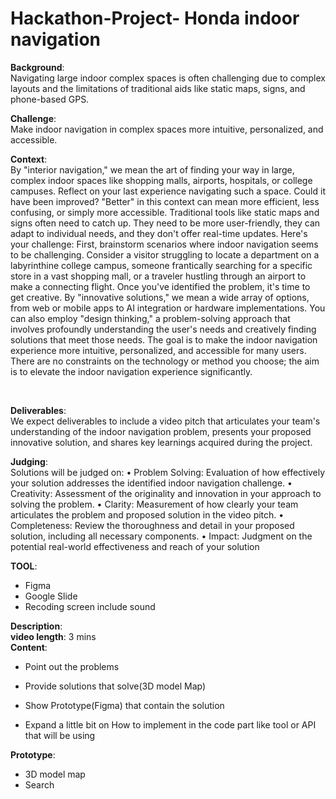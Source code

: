 # Hackathon-Project- Honda indoor navigation

**Background**: <br>
Navigating large indoor complex spaces is often challenging due to complex layouts and the limitations of traditional aids
like static maps, signs, and phone-based GPS.
<br>

**Challenge**: <br>
Make indoor navigation in complex spaces more intuitive, personalized, and accessible. 
<br>

**Context**: <br>
By "interior navigation," we mean the art of finding your way in large, complex indoor spaces like shopping malls, airports, hospitals, or college campuses. Reflect on your last experience navigating such a space. Could it have been improved? "Better" in this context can mean more efficient, less confusing, or simply more accessible.
Traditional tools like static maps and signs often need to catch up. They need to be more user-friendly, they can adapt to individual needs, and they don't offer real-time updates. Here's your challenge: First, brainstorm scenarios where indoor navigation seems to be challenging. Consider a visitor struggling to locate a department on a labyrinthine college campus, someone frantically searching for a specific store in a vast shopping mall, or a traveler hustling through an airport to make a connecting flight.
Once you've identified the problem, it's time to get creative. By "innovative solutions," we mean a wide array of options, from web or mobile apps to AI integration or hardware implementations. You can also employ "design thinking," a problem-solving approach that involves profoundly understanding the user's needs and creatively finding solutions that meet those needs. The goal is to make the indoor navigation experience more intuitive, personalized, and accessible for many users. There are no constraints on the technology or method you choose; the aim is to elevate the indoor navigation experience significantly.

<br>

**Deliverables**: <br>
We expect deliverables to include a video pitch that articulates your team's understanding of the indoor navigation problem,  presents your proposed innovative solution, and shares key learnings acquired during the project. 
<br>



**Judging**: <br>
Solutions will be judged on: 
• Problem Solving: Evaluation of how effectively your solution addresses the identified indoor navigation challenge.
• Creativity: Assessment of the originality and innovation in your approach to solving the problem. 
• Clarity: Measurement of how clearly your team articulates the problem and proposed solution in the video pitch. 
• Completeness: Review the thoroughness and detail in your proposed solution, including all necessary components. 
• Impact: Judgment on the potential real-world effectiveness and reach of your solution 

**TOOL**: <br>
- Figma
- Google Slide
- Recoding screen include sound

**Description**: <br>
**video length**: 3 mins <br>
**Content**: <br>
- Point out the problems <br>
- Provide solutions that solve(3D model Map) <br>

- Show Prototype(Figma) that contain the solution <br>
- Expand a little bit on How to implement in the code part like tool or API that will be using 

**Prototype**: <br>
- 3D model map <br>
- Search <br> 



